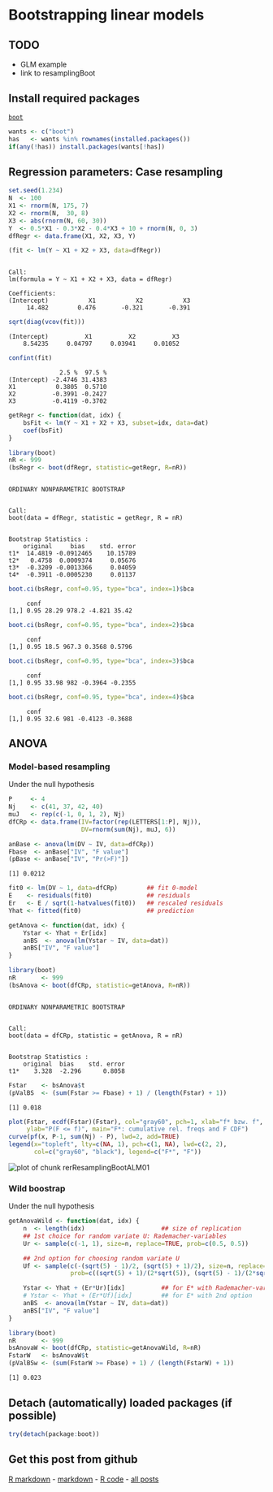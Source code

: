 Bootstrapping linear models
========================================================

TODO
-------------------------

 - GLM example
 - link to resamplingBoot

Install required packages
-------------------------

[`boot`](http://cran.r-project.org/package=boot)


```r
wants <- c("boot")
has   <- wants %in% rownames(installed.packages())
if(any(!has)) install.packages(wants[!has])
```


Regression parameters: Case resampling
-------------------------


```r
set.seed(1.234)
N  <- 100
X1 <- rnorm(N, 175, 7)
X2 <- rnorm(N,  30, 8)
X3 <- abs(rnorm(N, 60, 30))
Y  <- 0.5*X1 - 0.3*X2 - 0.4*X3 + 10 + rnorm(N, 0, 3)
dfRegr <- data.frame(X1, X2, X3, Y)
```



```r
(fit <- lm(Y ~ X1 + X2 + X3, data=dfRegr))
```

```

Call:
lm(formula = Y ~ X1 + X2 + X3, data = dfRegr)

Coefficients:
(Intercept)           X1           X2           X3  
     14.482        0.476       -0.321       -0.391  

```

```r
sqrt(diag(vcov(fit)))
```

```
(Intercept)          X1          X2          X3 
    8.54235     0.04797     0.03941     0.01052 
```

```r
confint(fit)
```

```
              2.5 %  97.5 %
(Intercept) -2.4746 31.4383
X1           0.3805  0.5710
X2          -0.3991 -0.2427
X3          -0.4119 -0.3702
```



```r
getRegr <- function(dat, idx) {
    bsFit <- lm(Y ~ X1 + X2 + X3, subset=idx, data=dat)
    coef(bsFit)
}
```



```r
library(boot)
nR <- 999
(bsRegr <- boot(dfRegr, statistic=getRegr, R=nR))
```

```

ORDINARY NONPARAMETRIC BOOTSTRAP


Call:
boot(data = dfRegr, statistic = getRegr, R = nR)


Bootstrap Statistics :
    original     bias    std. error
t1*  14.4819 -0.0912465    10.15789
t2*   0.4758  0.0009374     0.05676
t3*  -0.3209 -0.0013366     0.04059
t4*  -0.3911 -0.0005230     0.01137
```



```r
boot.ci(bsRegr, conf=0.95, type="bca", index=1)$bca
```

```
     conf                         
[1,] 0.95 28.29 978.2 -4.821 35.42
```

```r
boot.ci(bsRegr, conf=0.95, type="bca", index=2)$bca
```

```
     conf                         
[1,] 0.95 18.5 967.3 0.3568 0.5796
```

```r
boot.ci(bsRegr, conf=0.95, type="bca", index=3)$bca
```

```
     conf                          
[1,] 0.95 33.98 982 -0.3964 -0.2355
```

```r
boot.ci(bsRegr, conf=0.95, type="bca", index=4)$bca
```

```
     conf                         
[1,] 0.95 32.6 981 -0.4123 -0.3688
```


ANOVA
-------------------------

### Model-based resampling

Under the null hypothesis


```r
P     <- 4
Nj    <- c(41, 37, 42, 40)
muJ   <- rep(c(-1, 0, 1, 2), Nj)
dfCRp <- data.frame(IV=factor(rep(LETTERS[1:P], Nj)),
                    DV=rnorm(sum(Nj), muJ, 6))
```



```r
anBase <- anova(lm(DV ~ IV, data=dfCRp))
Fbase  <- anBase["IV", "F value"]
(pBase <- anBase["IV", "Pr(>F)"])
```

```
[1] 0.0212
```



```r
fit0 <- lm(DV ~ 1, data=dfCRp)        ## fit 0-model
E    <- residuals(fit0)               ## residuals
Er   <- E / sqrt(1-hatvalues(fit0))   ## rescaled residuals
Yhat <- fitted(fit0)                  ## prediction

getAnova <- function(dat, idx) {
    Ystar <- Yhat + Er[idx]
    anBS  <- anova(lm(Ystar ~ IV, data=dat))
    anBS["IV", "F value"]
}

library(boot)
nR       <- 999
(bsAnova <- boot(dfCRp, statistic=getAnova, R=nR))
```

```

ORDINARY NONPARAMETRIC BOOTSTRAP


Call:
boot(data = dfCRp, statistic = getAnova, R = nR)


Bootstrap Statistics :
    original  bias    std. error
t1*    3.328  -2.296      0.8058
```

```r
Fstar    <- bsAnova$t
(pValBS  <- (sum(Fstar >= Fbase) + 1) / (length(Fstar) + 1))
```

```
[1] 0.018
```



```r
plot(Fstar, ecdf(Fstar)(Fstar), col="gray60", pch=1, xlab="f* bzw. f",
     ylab="P(F <= f)", main="F*: cumulative rel. freqs and F CDF")
curve(pf(x, P-1, sum(Nj) - P), lwd=2, add=TRUE)
legend(x="topleft", lty=c(NA, 1), pch=c(1, NA), lwd=c(2, 2),
       col=c("gray60", "black"), legend=c("F*", "F"))
```

![plot of chunk rerResamplingBootALM01](figure/rerResamplingBootALM01.png) 


### Wild boostrap

Under the null hypothesis


```r
getAnovaWild <- function(dat, idx) {
    n  <- length(idx)                     ## size of replication
    ## 1st choice for random variate U: Rademacher-variables
    Ur <- sample(c(-1, 1), size=n, replace=TRUE, prob=c(0.5, 0.5))

    ## 2nd option for choosing random variate U
    Uf <- sample(c(-(sqrt(5) - 1)/2, (sqrt(5) + 1)/2), size=n, replace=TRUE,
                 prob=c((sqrt(5) + 1)/(2*sqrt(5)), (sqrt(5) - 1)/(2*sqrt(5))))

    Ystar <- Yhat + (Er*Ur)[idx]          ## for E* with Rademacher-variables
    # Ystar <- Yhat + (Er*Uf)[idx]        ## for E* with 2nd option
    anBS  <- anova(lm(Ystar ~ IV, data=dat))
    anBS["IV", "F value"]
}
```



```r
library(boot)
nR       <- 999
bsAnovaW <- boot(dfCRp, statistic=getAnovaWild, R=nR)
FstarW   <- bsAnovaW$t
(pValBSw <- (sum(FstarW >= Fbase) + 1) / (length(FstarW) + 1))
```

```
[1] 0.023
```


Detach (automatically) loaded packages (if possible)
-------------------------


```r
try(detach(package:boot))
```


Get this post from github
----------------------------------------------

[R markdown](https://github.com/dwoll/RExRepos/raw/master/Rmd/resamplingBootALM.Rmd) - [markdown](https://github.com/dwoll/RExRepos/raw/master/md/resamplingBootALM.md) - [R code](https://github.com/dwoll/RExRepos/raw/master/R/resamplingBootALM.R) - [all posts](https://github.com/dwoll/RExRepos)
